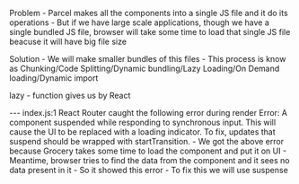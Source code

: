 Problem - Parcel makes all the components into a single JS file and it do its operations
        - But if we have large scale applications, though we have a single bundled JS file, browser will take some time to load that single JS file beacuse it will have big file size
        
Solution - We will make smaller bundles of this files
         - This process is know as Chunking/Code Splitting/Dynamic bundling/Lazy Loading/On Demand loading/Dynamic import

lazy - function gives us by React


--- index.js:1 React Router caught the following error during render Error: A component suspended while responding to synchronous input. This will cause the UI to be replaced with a loading indicator. To fix, updates that suspend should be wrapped with startTransition.
    - We got the above error because Grocery takes some time to load the component and put it on UI
    - Meantime, browser tries to find the data from the component and it sees no data present in it 
    - So it showed this error
    - To fix this we will use suspense